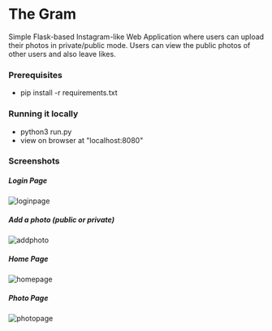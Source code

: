 # The Gram

Simple Flask-based Instagram-like Web Application where users can upload their photos in private/public mode. Users can view the public photos of other users and also leave likes.

### Prerequisites

* pip install -r requirements.txt

### Running it locally

* python3 run.py
* view on browser at "localhost:8080"

### Screenshots

##### Login Page
![loginpage](https://user-images.githubusercontent.com/31779922/34363343-3d1d0346-eaa1-11e7-9305-784095f60356.jpg)

##### Add a photo (public or private)
![addphoto](https://user-images.githubusercontent.com/31779922/34363361-68569bee-eaa1-11e7-9516-838a578b457c.png)

##### Home Page
![homepage](https://user-images.githubusercontent.com/31779922/34363366-7204c8be-eaa1-11e7-830f-bab4547e5869.png)

##### Photo Page
![photopage](https://user-images.githubusercontent.com/31779922/34363369-78c44012-eaa1-11e7-9e3d-656ac077c711.png)
